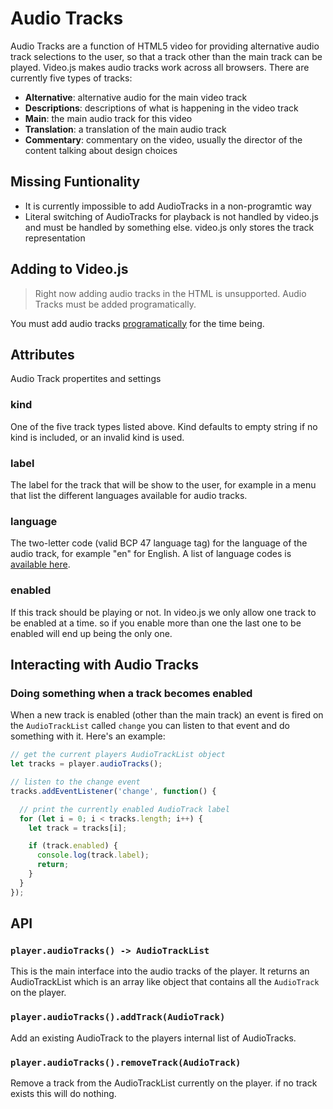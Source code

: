 # Audio Tracks

Audio Tracks are a function of HTML5 video for providing alternative audio track selections to the user, so that a track other than the main track can be played. Video.js makes audio tracks work across all browsers. There are currently five types of tracks:

- **Alternative**: alternative audio for the main video track
- **Descriptions**: descriptions of what is happening in the video track
- **Main**: the main audio track for this video
- **Translation**: a translation of the main audio track
- **Commentary**: commentary on the video, usually the director of the content talking about design choices

## Missing Funtionality
- It is currently impossible to add AudioTracks in a non-programtic way
- Literal switching of AudioTracks for playback is not handled by video.js and must be handled by something else. video.js only stores the track representation

## Adding to Video.js

> Right now adding audio tracks in the HTML is unsupported. Audio Tracks must be added programatically.

You must add audio tracks [programatically](#api) for the time being.

## Attributes
Audio Track propertites and settings

### kind
One of the five track types listed above. Kind defaults to empty string if no kind is included, or an invalid kind is used.

### label
The label for the track that will be show to the user, for example in a menu that list the different languages available for audio tracks.

### language
The two-letter code (valid BCP 47 language tag) for the language of the audio track, for example "en" for English. A list of language codes is [available here](languages.md#language-codes).

### enabled
If this track should be playing or not. In video.js we only allow one track to be enabled at a time. so if you enable more than one the last one to be enabled will end up being the only one.

## Interacting with Audio Tracks
### Doing something when a track becomes enabled
When a new track is enabled (other than the main track) an event is fired on the `AudioTrackList` called `change` you can listen to that event and do something with it.
Here's an example:
```js
// get the current players AudioTrackList object
let tracks = player.audioTracks();

// listen to the change event
tracks.addEventListener('change', function() {

  // print the currently enabled AudioTrack label
  for (let i = 0; i < tracks.length; i++) {
    let track = tracks[i];

    if (track.enabled) {
      console.log(track.label);
      return;
    }
  }
});
```

## API

### `player.audioTracks() -> AudioTrackList`
This is the main interface into the audio tracks of the player.
It returns an AudioTrackList which is an array like object that contains all the `AudioTrack` on the player.

### `player.audioTracks().addTrack(AudioTrack)`
Add an existing AudioTrack to the players internal list of AudioTracks.

### `player.audioTracks().removeTrack(AudioTrack)`
Remove a track from the AudioTrackList currently on the player. if no track exists this will do nothing.
